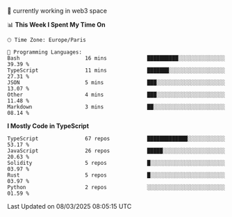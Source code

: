 🔭 currently working in web3 space

<!--START_SECTION:waka-->
📊 **This Week I Spent My Time On** 

```text
🕑︎ Time Zone: Europe/Paris

💬 Programming Languages: 
Bash                     16 mins             ██████████░░░░░░░░░░░░░░░   39.39 % 
TypeScript               11 mins             ███████░░░░░░░░░░░░░░░░░░   27.31 % 
JSON                     5 mins              ███░░░░░░░░░░░░░░░░░░░░░░   13.07 % 
Other                    4 mins              ███░░░░░░░░░░░░░░░░░░░░░░   11.48 % 
Markdown                 3 mins              ██░░░░░░░░░░░░░░░░░░░░░░░   08.14 % 
```

**I Mostly Code in TypeScript** 

```text
TypeScript               67 repos            █████████████░░░░░░░░░░░░   53.17 % 
JavaScript               26 repos            █████░░░░░░░░░░░░░░░░░░░░   20.63 % 
Solidity                 5 repos             █░░░░░░░░░░░░░░░░░░░░░░░░   03.97 % 
Rust                     5 repos             █░░░░░░░░░░░░░░░░░░░░░░░░   03.97 % 
Python                   2 repos             ░░░░░░░░░░░░░░░░░░░░░░░░░   01.59 % 
```




 Last Updated on 08/03/2025 08:05:15 UTC
<!--END_SECTION:waka-->
